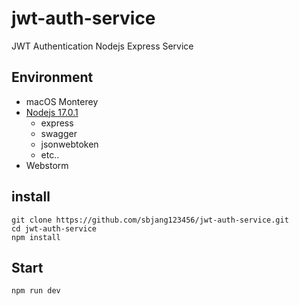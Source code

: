# jwt-auth-service
JWT Authentication Nodejs Express Service


## Environment
* macOS Monterey
* [Nodejs 17.0.1](https://nodejs.org/ko/)
  * express
  * swagger
  * jsonwebtoken
  * etc..
* Webstorm

## install
```shell
git clone https://github.com/sbjang123456/jwt-auth-service.git
cd jwt-auth-service
npm install
```

## Start
```
npm run dev
```
